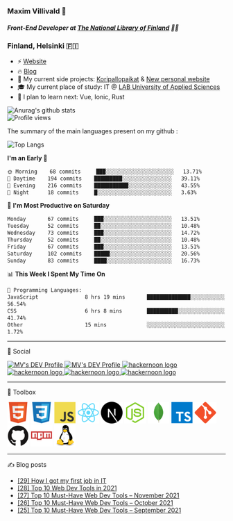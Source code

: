 ### Maxim Villivald 👋 
##### Front-End Developer at [The National Library of Finland](https://www.kansalliskirjasto.fi/en) 👨‍💻 
### Finland, Helsinki 🇫🇮

- ⚡️ [Website](https://villivald.com/)
- 🔥 [Blog](https://create-react-app.com/)
- 🏀 My current side projects: [Koripallopaikat](https://github.com/villivald/koripallopaikat) & [New personal website](https://github.com/villivald/villivald.com)
- 🎓 My current place of study: IT @ [LAB University of Applied Sciences](https://lab.fi/en)
- 🚀 I plan to learn next: Vue, Ionic, Rust

![Anurag's github stats](https://github-readme-stats.vercel.app/api?username=villivald&show_icons=true&theme=radical) <br/>
![Profile views](https://gpvc.arturio.dev/villivald)

The summary of the main languages present on my github : 

![Top Langs](https://github-readme-stats.vercel.app/api/top-langs/?username=villivald&layout=compact)

<!--START_SECTION:waka-->
**I'm an Early 🐤** 

```text
🌞 Morning    68 commits     ███░░░░░░░░░░░░░░░░░░░░░░   13.71% 
🌆 Daytime    194 commits    █████████░░░░░░░░░░░░░░░░   39.11% 
🌃 Evening    216 commits    ███████████░░░░░░░░░░░░░░   43.55% 
🌙 Night      18 commits     █░░░░░░░░░░░░░░░░░░░░░░░░   3.63%

```
📅 **I'm Most Productive on Saturday** 

```text
Monday       67 commits     ███░░░░░░░░░░░░░░░░░░░░░░   13.51% 
Tuesday      52 commits     ██░░░░░░░░░░░░░░░░░░░░░░░   10.48% 
Wednesday    73 commits     ███░░░░░░░░░░░░░░░░░░░░░░   14.72% 
Thursday     52 commits     ██░░░░░░░░░░░░░░░░░░░░░░░   10.48% 
Friday       67 commits     ███░░░░░░░░░░░░░░░░░░░░░░   13.51% 
Saturday     102 commits    █████░░░░░░░░░░░░░░░░░░░░   20.56% 
Sunday       83 commits     ████░░░░░░░░░░░░░░░░░░░░░   16.73%

```


📊 **This Week I Spent My Time On** 

```text
💬 Programming Languages: 
JavaScript               8 hrs 19 mins       ██████████████░░░░░░░░░░░   56.54% 
CSS                      6 hrs 8 mins        ██████████░░░░░░░░░░░░░░░   41.74% 
Other                    15 mins             ░░░░░░░░░░░░░░░░░░░░░░░░░   1.72%

```


<!--END_SECTION:waka-->

---

📱 Social

<a href="https://create-react-app.com/">
  <img src="https://i.imgur.com/CdFy6Q2.png" alt="MV's DEV Profile" height="60" width="60">
</a>
<a href="https://dev.to/villivald">
  <img src="https://d2fltix0v2e0sb.cloudfront.net/dev-badge.svg" alt="MV's DEV Profile" height="64" width="64">
</a>
<a href="https://hackernoon.com/u/villivald">
  <img alt="hackernoon logo" src="https://hackernoon.com/hn-icon.png" width="60" height="60"/>
</a>
<a href="https://www.linkedin.com/in/villivald">
  <img alt="hackernoon logo" src="https://i.imgur.com/3GY2eJw.png" width="64" height="64"/>
</a>
<a href="https://twitter.com/crapp_blog">
  <img alt="hackernoon logo" src="https://i.imgur.com/SnM7J4Q.png" width="64" height="64"/>
</a>
<a href="https://t.me/villivald">
  <img alt="hackernoon logo" src="https://i.imgur.com/YZlT2nQ.png" width="64" height="64"/>
</a>


---

🧰 Toolbox

<div>
<img src="https://github.com/devicons/devicon/blob/master/icons/html5/html5-original.svg" alt="html Logo" width="50" height="50"/> 
<img src="https://github.com/devicons/devicon/blob/master/icons/css3/css3-original.svg" alt="css Logo" width="50" height="50"/> 
<img src="https://github.com/devicons/devicon/blob/master/icons/javascript/javascript-original.svg" alt="JavaScript Logo" width="50" height="50"/> 
<img src="https://github.com/devicons/devicon/blob/master/icons/react/react-original.svg" alt="react Logo" width="50" height="50"/> 
<img src="https://github.com/devicons/devicon/blob/master/icons/nextjs/nextjs-original.svg" alt="next js Logo" width="50" height="50"/> 
<img src="https://github.com/devicons/devicon/blob/master/icons/nodejs/nodejs-original.svg" alt="node Logo" width="50" height="50"/> 
<img src="https://github.com/devicons/devicon/blob/master/icons/mongodb/mongodb-original.svg" alt="mongodb Logo" width="50" height="50"/>
<img src="https://github.com/devicons/devicon/blob/master/icons/typescript/typescript-original.svg" alt="TypeScript Logo" width="50" height="50"/> 
<img src="https://github.com/devicons/devicon/blob/master/icons/git/git-original.svg" alt="git Logo" width="50" height="50"/> 
<img src="https://github.com/devicons/devicon/blob/master/icons/github/github-original.svg" alt="github Logo" width="50" height="50"/> 
<img src="https://github.com/devicons/devicon/blob/master/icons/npm/npm-original-wordmark.svg" alt="npm Logo" width="50" height="50"/> 
<img src="https://github.com/devicons/devicon/blob/master/icons/linux/linux-original.svg" alt="linux Logo" width="50" height="50"/> 
</div>

---

✍️ Blog posts
<!-- BLOG-POST-LIST:START -->
- [[29] How I got my first job in IT](https://dev.to/villivald/29-how-i-got-my-first-job-in-it-30aj)
- [[28] Top 10 Web Dev Tools in 2021](https://dev.to/villivald/28-top-10-web-dev-tools-in-2021-1k4i)
- [[27] Top 10 Must-Have Web Dev Tools – November 2021](https://dev.to/villivald/27-top-10-must-have-web-dev-tools-november-2021-1j4c)
- [[26] Top 10 Must-Have Web Dev Tools – October 2021](https://dev.to/villivald/25-top-10-must-have-web-dev-tools-september-2021-200j)
- [[25] Top 10 Must-Have Web Dev Tools – September 2021](https://dev.to/villivald/25-top-10-must-have-web-dev-tools-september-2021-f9p)
<!-- BLOG-POST-LIST:END -->
